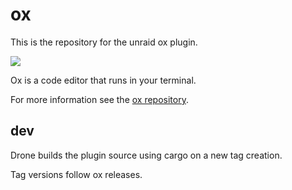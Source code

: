 # ox

This is the repository for the unraid ox plugin.

<img src="https://git.panaetius.co.uk/dtomlinson91/unraid-ox/raw/branch/main/assets/unraid-ox.png"/>

Ox is a code editor that runs in your terminal.

For more information see the [ox repository](https://github.com/curlpipe/ox).
## dev

Drone builds the plugin source using cargo on a new tag creation.

Tag versions follow ox releases.
